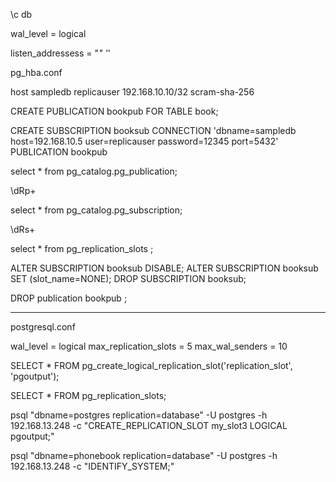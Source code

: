 \c db

wal_level = logical

listen_addressess = "*" '*'


pg_hba.conf

host    sampledb    replicauser     192.168.10.10/32   scram-sha-256


CREATE PUBLICATION bookpub FOR TABLE book;


CREATE SUBSCRIPTION booksub CONNECTION 'dbname=sampledb host=192.168.10.5 user=replicauser password=12345 port=5432' PUBLICATION bookpub



select * from pg_catalog.pg_publication;  

\dRp+




select * from pg_catalog.pg_subscription;

\dRs+



select * from pg_replication_slots ;



ALTER SUBSCRIPTION booksub DISABLE;
ALTER SUBSCRIPTION booksub SET (slot_name=NONE);
DROP SUBSCRIPTION booksub;


DROP publication bookpub ;


---------------------------------------------------------

postgresql.conf

wal_level = logical
max_replication_slots = 5
max_wal_senders = 10


SELECT * FROM pg_create_logical_replication_slot('replication_slot', 'pgoutput');


SELECT * FROM pg_replication_slots;


psql "dbname=postgres replication=database" -U postgres -h 192.168.13.248 -c "CREATE_REPLICATION_SLOT my_slot3 LOGICAL pgoutput;"

psql "dbname=phonebook replication=database" -U postgres -h 192.168.13.248 -c "IDENTIFY_SYSTEM;"

